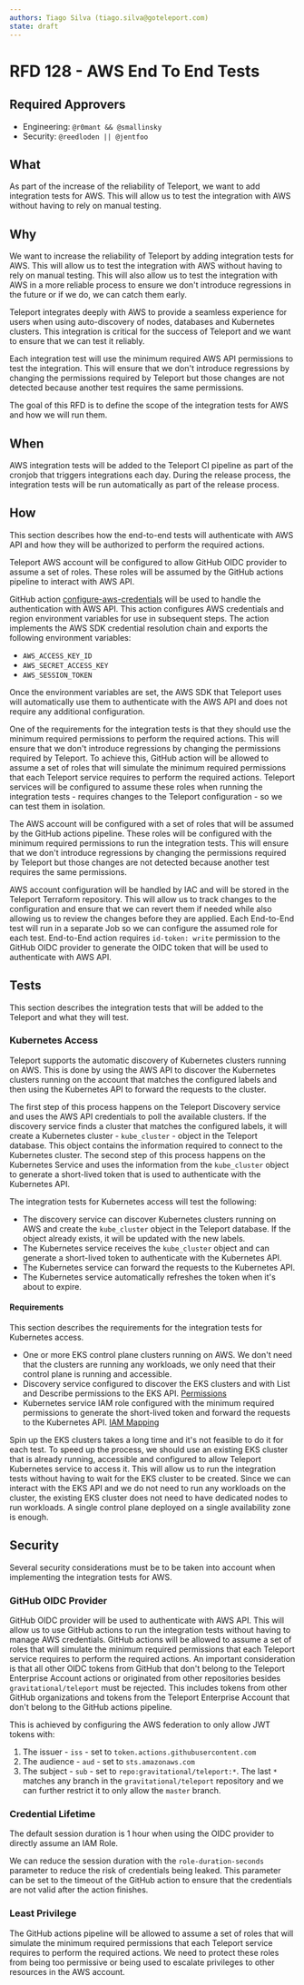```yaml
---
authors: Tiago Silva (tiago.silva@goteleport.com)
state: draft
---
```


# RFD 128 - AWS End To End Tests

## Required Approvers

- Engineering: `@r0mant && @smallinsky`
- Security: `@reedloden || @jentfoo`

## What

As part of the increase of the reliability of Teleport, we want to add integration
tests for AWS. This will allow us to test the integration with AWS without having
to rely on manual testing.

## Why

We want to increase the reliability of Teleport by adding integration tests for
AWS. This will allow us to test the integration with AWS without having to rely
on manual testing. This will also allow us to test the integration with AWS in
a more reliable process to ensure we don't introduce regressions in the future
or if we do, we can catch them early.

Teleport integrates deeply with AWS to provide a seamless experience for users
when using auto-discovery of nodes, databases and Kubernetes clusters. This
integration is critical for the success of Teleport and we want to ensure that
we can test it reliably.

Each integration test will use the minimum required
AWS API permissions to test the integration. This will ensure that we don't
introduce regressions by changing the permissions required by Teleport but those
changes are not detected because another test requires the same permissions.

The goal of this RFD is to define the scope of the integration tests for AWS
and how we will run them.

## When

AWS integration tests will be added to the Teleport CI pipeline as part of the
cronjob that triggers integrations each day. During the release process, the
integration tests will be run automatically as part of the release process.

## How

This section describes how the end-to-end tests will authenticate with AWS API
and how they will be authorized to perform the required actions.

Teleport AWS account will be configured to allow GitHub OIDC provider to assume
a set of roles. These roles will be assumed by the GitHub actions pipeline to
interact with AWS API.

GitHub action [configure-aws-credentials](https://github.com/aws-actions/configure-aws-credentials)
will be used to handle the authentication with AWS API. This action configures
AWS credentials and region environment variables for use in subsequent steps.
The action implements the AWS SDK credential resolution chain and exports the
following environment variables:

- `AWS_ACCESS_KEY_ID`
- `AWS_SECRET_ACCESS_KEY`
- `AWS_SESSION_TOKEN`

Once the environment variables are set, the AWS SDK that Teleport uses will
automatically use them to authenticate with the AWS API and does not require
any additional configuration.

One of the requirements for the integration tests is that they should use the
minimum required permissions to perform the required actions. This will ensure
that we don't introduce regressions by changing the permissions required by
Teleport. To achieve this, GitHub action will be allowed to assume a set of
roles that will simulate the minimum required permissions that each Teleport
service requires to perform the required actions. Teleport services will be
configured to assume these roles when running the integration tests - requires
changes to the Teleport configuration - so we can test them in isolation.

The AWS account will be configured with a set of roles that will be assumed by
the GitHub actions pipeline. These roles will be configured with the minimum
required permissions to run the integration tests. This will ensure that we
don't introduce regressions by changing the permissions required by Teleport
but those changes are not detected because another test requires the same
permissions.

AWS account configuration will be handled by IAC and will be stored in the
Teleport Terraform repository. This will allow us to track changes to the configuration
and ensure that we can revert them if needed while also allowing us to review
the changes before they are applied. Each End-to-End test will run in a separate
Job so we can configure the assumed role for each test. End-to-End action
requires `id-token: write` permission to the GitHub OIDC provider to generate
the OIDC token that will be used to authenticate with AWS API.

## Tests

This section describes the integration tests that will be added to the Teleport
and what they will test.

### Kubernetes Access

Teleport supports the automatic discovery of Kubernetes clusters running on AWS.
This is done by using the AWS API to discover the Kubernetes clusters running on
the account that matches the configured labels and then using the Kubernetes API
to forward the requests to the cluster.

The first step of this process happens on the Teleport Discovery service and
uses the AWS API credentials to poll the available clusters.
If the discovery service finds a cluster that matches the configured labels, it
will create a Kubernetes cluster - `kube_cluster` - object in the Teleport database.
This object contains the information required to
connect to the Kubernetes cluster. The second step of this process happens on
the Kubernetes Service and uses the information from the `kube_cluster` object
to generate a short-lived token that is used to authenticate with the Kubernetes
API.

The integration tests for Kubernetes access will test the following:

- The discovery service can discover Kubernetes clusters running on AWS and
  create the `kube_cluster` object in the Teleport database. If the object
  already exists, it will be updated with the new labels.
- The Kubernetes service receives the `kube_cluster` object and can generate
  a short-lived token to authenticate with the Kubernetes API.
- The Kubernetes service can forward the requests to the Kubernetes API.
- The Kubernetes service automatically refreshes the token when it's about to
  expire.

#### Requirements

This section describes the requirements for the integration tests for Kubernetes
access.

- One or more EKS control plane clusters running on AWS. We don't need that the
  clusters are running any workloads, we only need that their control plane is
  running and accessible.
- Discovery service configured to discover the EKS clusters and with List and Describe
  permissions to the EKS API. [Permissions](https://goteleport.com/docs/kubernetes-access/discovery/aws/#step-13-set-up-aws-iam-credentials)
- Kubernetes service IAM role configured with the minimum required permissions
  to generate the short-lived token and forward the requests to the Kubernetes
  API. [IAM Mapping](https://goteleport.com/docs/kubernetes-access/discovery/aws/#iam-mapping)

Spin up the EKS clusters takes a long time and it's not feasible to do it for
each test. To speed up the process, we should use an existing EKS cluster that
is already running, accessible and configured to allow Teleport Kubernetes service
to access it. This will allow us to run the integration tests without having to
wait for the EKS cluster to be created. Since we can interact with the EKS API
and we do not need to run any workloads on the cluster, the existing EKS cluster
does not need to have dedicated nodes to run workloads. A single control plane
deployed on a single availability zone is enough.

## Security

Several security considerations must be to be taken into account
when implementing the integration tests for AWS.

### GitHub OIDC Provider

GitHub OIDC provider will be used to authenticate with AWS API. This will allow
us to use GitHub actions to run the integration tests without having to manage
AWS credentials. GitHub actions will be allowed to assume a set of roles that
will simulate the minimum required permissions that each Teleport service
requires to perform the required actions. An important consideration is that
all other OIDC tokens from GitHub that don't belong to the Teleport Enterprise
Account actions or originated from other repositories besides `gravitational/teleport`
must be rejected. This includes tokens from other GitHub
organizations and tokens from the Teleport Enterprise Account that don't belong
to the GitHub actions pipeline.

This is achieved by configuring the AWS federation to only allow JWT tokens with:

1. The issuer - `iss` - set to `token.actions.githubusercontent.com`
2. The audience - `aud` - set to `sts.amazonaws.com`
3. The subject - `sub` - set to `repo:gravitational/teleport:*`. The last `*` matches
    any branch in the `gravitational/teleport` repository and we can further
    restrict it to only allow the `master` branch.

### Credential Lifetime

The default session duration is 1 hour when using the OIDC provider to directly
assume an IAM Role.

We can reduce the session duration with the `role-duration-seconds` parameter
to reduce the risk of credentials being leaked. This parameter can be set to
the timeout of the GitHub action to ensure that the credentials are not valid
after the action finishes.

### Least Privilege

The GitHub actions pipeline will be allowed to assume a set of roles that will
simulate the minimum required permissions that each Teleport service requires
to perform the required actions. We need to protect these roles from being
too permissive or being used to escalate privileges to other resources in the
AWS account.
